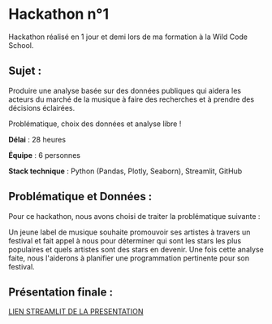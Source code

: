 
# Hackathon n°1

Hackathon réalisé en 1 jour et demi lors de ma formation à la Wild Code School.


## Sujet :

Produire une analyse basée sur des données publiques qui aidera les acteurs du marché de la musique à faire des recherches et à prendre des décisions éclairées.

Problématique, choix des données et analyse libre !

**Délai** : 28 heures

**Équipe** : 6 personnes

**Stack technique** : Python (Pandas, Plotly, Seaborn), Streamlit, GitHub


## Problématique et Données :

Pour ce hackathon, nous avons choisi de traiter la problématique suivante :

Un jeune label de musique souhaite promouvoir ses artistes à travers un festival et fait appel à nous pour déterminer qui sont les stars les plus populaires et quels artistes sont des stars en devenir. 
Une fois cette analyse faite, nous l'aiderons à planifier une programmation pertinente pour son festival.

## Présentation finale :


[LIEN STREAMLIT DE LA PRESENTATION](https://camillemagnette-festival-streamlitpresentation-du-projet-pniqto.streamlit.app/)
